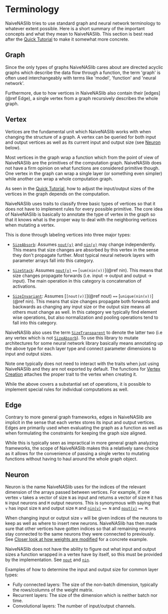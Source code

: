 # Terminology

NaiveNASlib tries to use standard graph and neural network terminology to whatever extent possible. Here is a short summary of the 
important concepts and what they mean to NaiveNASlib. This section is best read after the [Quick Tutorial](@ref) to make 
it somewhat more concrete.

## Graph

Since the only types of graphs NaiveNASlib cares about are directed acyclic graphs which describe the data flow through a 
function, the term 'graph' is often used interchangeably with terms like 'model', 'function' and 'neural network'.

Furthermore, due to how vertices in NaiveNASlib also contain their [edges](@ref Edge), a single vertex from a graph recursively describes
the whole graph.

## Vertex

Vertices are the fundamental unit which NaiveNASlib works with when changing the structure of a graph. A vertex
can be queried for both input and output vertices as well as its current input and output size (see [Neuron](@ref) below). 

Most vertices in the graph wrap a function which from the point of view of NaiveNASlib are the primitives of the computation 
graph. NaiveNASlib does not have a firm opinion on what functions are considered primitive though. One vertex in the graph can
wrap a single layer (or something even simpler) while another can wrap a whole computation graph.

As seen in the [Quick Tutorial](@ref), how to adjust the input/output sizes of the vertices in the graph depends on the 
computation.

NaiveNASlib uses traits to classify three basic types of vertices so that it does not have to implement rules for every
possible primitive. The core idea of NaiveNASlib is basically to annotate the type of vertex in the graph so that it knows 
what is the proper way to deal with the neighboring vertices when mutating a vertex.

This is done through labeling vertices into three major types:
* [`SizeAbsorb`](@ref): Assumes [`nout(v)`](@ref) and [`nin(v)`](@ref) may change independently. This means that size changes
    are absorbed by this vertex in the sense they don't propagate further. Most typical neural network layers with parameter
    arrays fall into this category.

* [`SizeStack`](@ref): Assumes [`nout(v)`](@ref) `==` [`sum(nin(v))`](@ref nin). This means that size changes propagate forwards (i.e. input -> output and
    output -> input). The main operation in this category is concatenation of activations. 

* [`SizeInvariant`](@ref): Assumes [`[nout(v)]`](@ref nout) `==` [`unique(nin(v))`](@ref nin). This means that size changes propagate both forwards and backwards
    as changing any input size or the output size means all others must change as well. In this category we typically find
  element wise operations, but also normalization and pooling operations tend to fall into this category. 

NaiveNASlib also uses the term [`SizeTransparent`](@ref) to denote the latter two (i.e any vertex which is not [`SizeAbsorb`](@ref)).
To use this library to mutate architectures for some neural network library basically means annotating up the above type for 
each layer type and connect parameter dimensions to input and output sizes.

Note one typically does not need to interact with the traits when just using NaiveNASlib and they are not exported by default.
The functions for [Vertex Creation](@ref) attaches the proper trait to the vertex when creating it.

While the above covers a substantial set of operations, it is possible to implement special rules for individual computations
as well.

## Edge

Contrary to more general graph frameworks, edges in NaiveNASlib are implicit in the sense that each vertex stores its input 
and output vertices. Edges are primarily used when evaluating the graph as a function as well as when formulating the 
constraints for keeping the graph size aligned.

While this is typically seen as impractical in more general graph analyzing frameworks, the scope of NaiveNASlib makes this a
relatively sane choice as it allows for the convenience of passing a single vertex to mutating functions without having to haul
around the whole graph object.

## Neuron

Neuron is the name NaiveNASlib uses for the indices of the relevant dimension of the arrays passed between vertices. For example,
if one vertex `v` takes a vector of size `N` as input and returns a vector of size `M` it has `N` input neurons
and `M` output neurons. This is synonymous with saying that `v` has input size `N` and output size `M` and [`nin(v)`](@ref) `== N` and
[`nout(v)`](@ref) `== M`.

When changing input or output size `v` will be given indices of the neurons to keep as well as
where to insert new neurons. NaiveNASlib has then made sure that other vertices have gotten indices so that all remaining 
neurons stay connected to the same neurons they were connected to previously. See [Closer look at how weights are modified](@ref)
for a concrete example.

NaiveNASlib does not have the ability to figure out what input and output sizes a function wrapped in a vertex have by itself,
so this must be provided by the implementation. See [`nout`](@ref) and [`nin`](@ref).

Examples of how to determine the input and output size for common layer types:

* Fully connected layers: The size of the non-batch dimension, typically the rows/columns of the weight matrix.
* Recurrent layers: The size of the dimension which is neither batch nor time. 
* Convolutional layers: The number of input/output channels. 